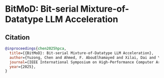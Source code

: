# BitMoD: Bit-serial Mixture-of-Datatype LLM Acceleration

## Citation
```bibtex
@inproceedings{chen2025hpca,
  title={{BitMoD}: Bit-serial Mixture-of-Datatype LLM Acceleration},
  author={Yuzong, Chen and Ahmed, F. AbouElhamayed and Xilai, Dai and Yang, Wang and Marta, Andronic and George, A. Constantinides and Mohamed, S. Abdelfattah},
  journal={IEEE International Symposium on High-Performance Computer Architecture (HPCA)},
  year={2025},
}
```
